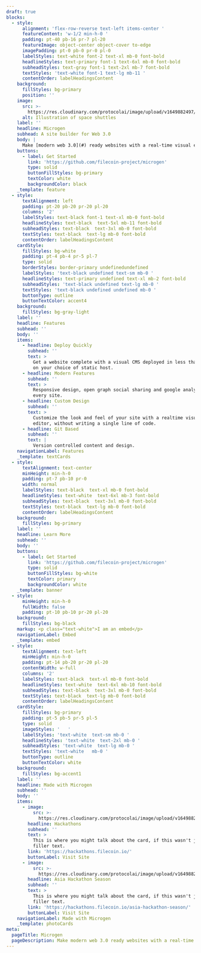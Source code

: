 ```yaml
---
draft: true
blocks:
  - style:
      alignment: 'flex-row-reverse text-left items-center '
      featureContent: 'w-1/2 min-h-0 '
      padding: pt-40 pb-16 pr-7 pl-20
      featureImage: object-center object-cover to-edge
      imagePadding: pt-0 pb-0 pr-0 pl-0
      labelStyles: text-white font-2 text-xl mb-0 font-bold
      headlineStyles: text-primary font-1 text-6xl mb-0 font-bold
      subheadStyles: text-gray font-1 text-2xl mb-7 font-bold
      textStyles: 'text-white font-1 text-lg mb-11 '
      contentOrder: labelHeadingsContent
    background:
      fillStyles: bg-primary
      position: ''
    image:
      src: >-
        https://res.cloudinary.com/protocolai/image/upload/v1649882497/microgen/Hall_of_Fame_grccee_k39etu.png
      alt: Illustration of space shuttles
    label: ''
    headline: Microgen
    subhead: A site builder for Web 3.0
    body: |
      Make [modern web 3.0](#) ready websites with a real-time visual editor.
    buttons:
      - label: Get Started
        link: 'https://github.com/filecoin-project/microgen'
        type: solid
        buttonFillStyles: bg-primary
        textColor: white
        backgroundColor: black
    _template: feature
  - style:
      textAlignment: left
      padding: pt-20 pb-20 pr-20 pl-20
      columns: '2'
      labelStyles: text-black font-1 text-xl mb-0 font-bold
      headlineStyles: text-black  text-5xl mb-11 font-bold
      subheadStyles: text-black  text-3xl mb-0 font-bold
      textStyles: text-black  text-lg mb-0 font-bold
      contentOrder: labelHeadingsContent
    cardStyle:
      fillStyles: bg-white
      padding: pt-4 pb-4 pr-5 pl-7
      type: solid
      borderStyles: border-primary undefinedundefined
      labelStyles: 'text-black undefined text-sm mb-0 '
      headlineStyles: text-primary undefined text-xl mb-2 font-bold
      subheadStyles: 'text-black undefined text-lg mb-0 '
      textStyles: 'text-black undefined undefined mb-0 '
      buttonType: outline
      buttonTextColor: accent4
    background:
      fillStyles: bg-gray-light
    label: ''
    headline: Features
    subhead: ''
    body: ''
    items:
      - headline: Deploy Quickly
        subhead: ''
        text: >
          Get a website complete with a visual CMS deployed in less than an hour
          on your choice of static host.
      - headline: Modern Features
        subhead: ''
        text: >
          Responsive design, open graph social sharing and google analytics on
          every site.
      - headline: Custom Design
        subhead: ''
        text: >
          Customize the look and feel of your site with a realtime visual
          editor, without writing a single line of code.
      - headline: Git Based
        subhead: ''
        text: |
          Version controlled content and design.
    navigationLabel: Features
    _template: textCards
  - style:
      textAlignment: text-center
      minHeight: min-h-0
      padding: pt-7 pb-10 pr-0
      width: normal
      labelStyles: text-black  text-xl mb-0 font-bold
      headlineStyles: text-white  text-6xl mb-3 font-bold
      subheadStyles: text-black  text-3xl mb-0 font-bold
      textStyles: text-black  text-lg mb-0 font-bold
      contentOrder: labelHeadingsContent
    background:
      fillStyles: bg-primary
    label: ''
    headline: Learn More
    subhead: ''
    body: ''
    buttons:
      - label: Get Started
        link: 'https://github.com/filecoin-project/microgen'
        type: solid
        buttonFillStyles: bg-white
        textColor: primary
        backgroundColor: white
    _template: banner
  - style:
      minHeight: min-h-0
      fullWidth: false
      padding: pt-10 pb-10 pr-20 pl-20
    background:
      fillStyles: bg-black
    markup: <p class="text-white">I am an embed</p>
    navigationLabel: Embed
    _template: embed
  - style:
      textAlignment: text-left
      minHeight: min-h-0
      padding: pt-14 pb-20 pr-20 pl-20
      contentWidth: w-full
      columns: '2'
      labelStyles: text-black  text-xl mb-0 font-bold
      headlineStyles: text-white  text-6xl mb-10 font-bold
      subheadStyles: text-black  text-3xl mb-0 font-bold
      textStyles: text-black  text-lg mb-0 font-bold
      contentOrder: labelHeadingsContent
    cardStyle:
      fillStyles: bg-primary
      padding: pt-5 pb-5 pr-5 pl-5
      type: solid
      imageStyles: '   '
      labelStyles: 'text-white  text-sm mb-0 '
      headlineStyles: 'text-white  text-2xl mb-0 '
      subheadStyles: 'text-white  text-lg mb-0 '
      textStyles: 'text-white   mb-0 '
      buttonType: outline
      buttonTextColor: white
    background:
      fillStyles: bg-accent1
    label: ''
    headline: Made with Microgen
    subhead: ''
    body: ''
    items:
      - image:
          src: >-
            https://res.cloudinary.com/protocolai/image/upload/v1649882496/microgen/hackathons_z7pwah_ulntqb.png
        headline: Hackathons
        subhead: ''
        text: >
          This is where you might talk about the card, if this wasn't just
          filler text.
        link: 'https://hackathons.filecoin.io/'
        buttonLabel: Visit Site
      - image:
          src: >-
            https://res.cloudinary.com/protocolai/image/upload/v1649882497/microgen/asia-season_sn2gv8_bj7ovk.png
        headline: Asia Hackathon Season
        subhead: ''
        text: >
          This is where you might talk about the card, if this wasn't just
          filler text.
        link: 'https://hackathons.filecoin.io/asia-hackathon-season/'
        buttonLabel: Visit Site
    navigationLabel: Made with Microgen
    _template: photoCards
meta:
  pageTitle: Microgen
  pageDescription: Make modern web 3.0 ready websites with a real-time visual editor.
---
```


